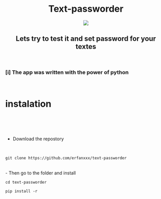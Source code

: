 <h1 align="center">Text-passworder</h1>

<p align="center"><img src="https://www.seculore.com/hs-fs/hubfs/Images/Active%20Images/Webinar%20Images/Secure%20Communications.jpeg?width=640&height=350&name=Secure%20Communications.jpeg"/></p>

<h2 align="center">Lets try to test it and set password for your textes</h2>

<br>

### [i] The app was written with the power of python

<br>

# instalation

<br><br><br>

- Download the repostory
 
<br>

```
git clone https://github.com/erfanxxx/text-passworder

```
<br>
- Then go to the folder and install

```
cd text-passworder

pip install -r



